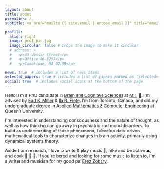 ```yaml
---
layout: about
title: about
permalink: /
subtitle: <a href="mailto:{{ site.email | encode_email }}" title="email">eisenaj@mit.edu</a>

profile:
  align: right
  image: prof_pic.jpg
  image_circular: false # crops the image to make it circular
  # address: > 
  #   <p>43 Vassar Street</p>
  #   <p>Office 46-6257</p>
  #   <p>Cambridge, MA 02139</p>

news: true  # includes a list of news items
selected_papers: true # includes a list of papers marked as "selected={true}"
social: true  # includes social icons at the bottom of the page
---
```


Hello! I'm a PhD candidate in [Brain and Cognitive Sciences](https://bcs.mit.edu/) at [MIT](https://www.mit.edu/) :brain:. I'm advised by [Earl K. Miller](https://ekmillerlab.mit.edu/earl-miller/) & [Ila R. Fiete](https://fietelab.mit.edu/). I’m from Toronto, Canada, and did my undergraduate degree in [Applied Mathematics & Computer Engineering](https://engineering.queensu.ca/programs/undergraduate/mathematics-engineering.html) at [Queen’s University](https://www.queensu.ca/).

 <!-- I also work closely with [Leo Kozachkov](https://kozleo.github.io/) and [Mitchell Ostrow](https://mitchellostrow.github.io/cv/). -->

I'm interested in understanding consciousness and the nature of thought, as well as how thinking can go awry in psychiatric and mood disorders. To build an understanding of these phenomena, I develop data-driven mathematical tools to characterize changes in brain activity, primarily using dynamical systems theory.

Aside from research, I love to write & play music :musical_keyboard:, hike and be active :mountain:, and cook :carrot: :fried_egg: :leafy_green:. If you're bored and looking for some music to listen to, I'm a writer and musician for my good pal [Erez Zobary](https://open.spotify.com/artist/7CIDRraBIHz8BenhnkJGnz?si=wid3gX6HTyaSejXmHSjX8Q).

<!-- Check out my COSYNE 2023 Poster - "Propofol anesthesia destabilizes neural dynamics across cortex" - [here](https://github.com/adamjeisen/MIT/blob/main/Posters/Adam%20Eisen%20COSYNE%202023%20Poster%20-%20Propofol%20anesthesia%20destabilizes%20neural%20dynamics%20across%20cortex.pdf)! -->
